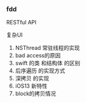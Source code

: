 

### fdd

RESTful API

复杂UI

1. NSThread 常驻线程的实现
2. bad access的原因
3. swift 的类 和结构体 的区别
4. 后序遍历 的实现方式
5. 深拷贝 的实现
6. iOS13 新特性
7. block的拷贝情况